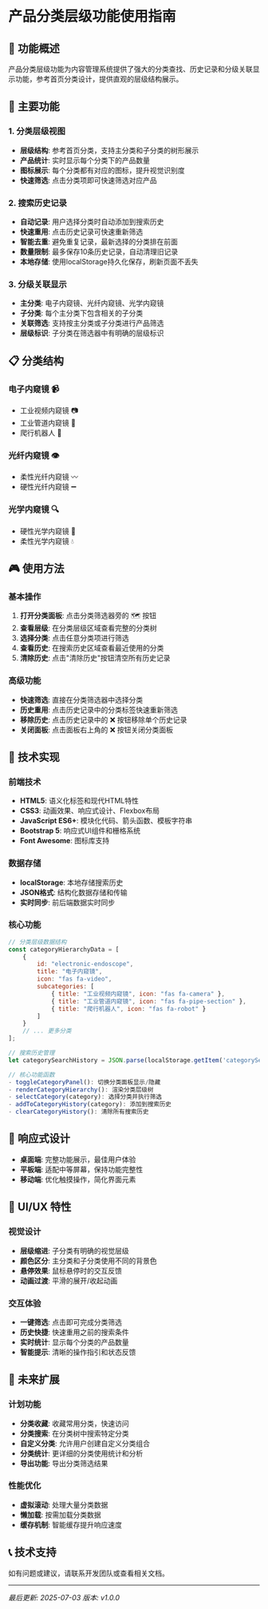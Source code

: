 # 产品分类层级功能使用指南

## 🎯 功能概述

产品分类层级功能为内容管理系统提供了强大的分类查找、历史记录和分级关联显示功能，参考首页分类设计，提供直观的层级结构展示。

## 🚀 主要功能

### 1. **分类层级视图**
- **层级结构**: 参考首页分类，支持主分类和子分类的树形展示
- **产品统计**: 实时显示每个分类下的产品数量
- **图标展示**: 每个分类都有对应的图标，提升视觉识别度
- **快速筛选**: 点击分类项即可快速筛选对应产品

### 2. **搜索历史记录**
- **自动记录**: 用户选择分类时自动添加到搜索历史
- **快速重用**: 点击历史记录可快速重新筛选
- **智能去重**: 避免重复记录，最新选择的分类排在前面
- **数量限制**: 最多保存10条历史记录，自动清理旧记录
- **本地存储**: 使用localStorage持久化保存，刷新页面不丢失

### 3. **分级关联显示**
- **主分类**: 电子内窥镜、光纤内窥镜、光学内窥镜
- **子分类**: 每个主分类下包含相关的子分类
- **关联筛选**: 支持按主分类或子分类进行产品筛选
- **层级标识**: 子分类在筛选器中有明确的层级标识

## 📋 分类结构

### 电子内窥镜 📹
- 工业视频内窥镜 📷
- 工业管道内窥镜 🔧
- 爬行机器人 🤖

### 光纤内窥镜 👁️
- 柔性光纤内窥镜 〰️
- 硬性光纤内窥镜 ➖

### 光学内窥镜 🔍
- 硬性光学内窥镜 🔭
- 柔性光学内窥镜 💧

## 🎮 使用方法

### 基本操作
1. **打开分类面板**: 点击分类筛选器旁的 🗺️ 按钮
2. **查看层级**: 在分类层级区域查看完整的分类树
3. **选择分类**: 点击任意分类项进行筛选
4. **查看历史**: 在搜索历史区域查看最近使用的分类
5. **清除历史**: 点击"清除历史"按钮清空所有历史记录

### 高级功能
- **快速筛选**: 直接在分类筛选器中选择分类
- **历史重用**: 点击历史记录中的分类标签快速重新筛选
- **移除历史**: 点击历史记录中的 ❌ 按钮移除单个历史记录
- **关闭面板**: 点击面板右上角的 ❌ 按钮关闭分类面板

## 🔧 技术实现

### 前端技术
- **HTML5**: 语义化标签和现代HTML特性
- **CSS3**: 动画效果、响应式设计、Flexbox布局
- **JavaScript ES6+**: 模块化代码、箭头函数、模板字符串
- **Bootstrap 5**: 响应式UI组件和栅格系统
- **Font Awesome**: 图标库支持

### 数据存储
- **localStorage**: 本地存储搜索历史
- **JSON格式**: 结构化数据存储和传输
- **实时同步**: 前后端数据实时同步

### 核心功能
```javascript
// 分类层级数据结构
const categoryHierarchyData = [
    {
        id: "electronic-endoscope",
        title: "电子内窥镜",
        icon: "fas fa-video",
        subcategories: [
            { title: "工业视频内窥镜", icon: "fas fa-camera" },
            { title: "工业管道内窥镜", icon: "fas fa-pipe-section" },
            { title: "爬行机器人", icon: "fas fa-robot" }
        ]
    }
    // ... 更多分类
];

// 搜索历史管理
let categorySearchHistory = JSON.parse(localStorage.getItem('categorySearchHistory') || '[]');

// 核心功能函数
- toggleCategoryPanel(): 切换分类面板显示/隐藏
- renderCategoryHierarchy(): 渲染分类层级树
- selectCategory(category): 选择分类并执行筛选
- addToCategoryHistory(category): 添加到搜索历史
- clearCategoryHistory(): 清除所有搜索历史
```

## 📱 响应式设计

- **桌面端**: 完整功能展示，最佳用户体验
- **平板端**: 适配中等屏幕，保持功能完整性
- **移动端**: 优化触摸操作，简化界面元素

## 🎨 UI/UX 特性

### 视觉设计
- **层级缩进**: 子分类有明确的视觉层级
- **颜色区分**: 主分类和子分类使用不同的背景色
- **悬停效果**: 鼠标悬停时的交互反馈
- **动画过渡**: 平滑的展开/收起动画

### 交互体验
- **一键筛选**: 点击即可完成分类筛选
- **历史快捷**: 快速重用之前的搜索条件
- **实时统计**: 显示每个分类的产品数量
- **智能提示**: 清晰的操作指引和状态反馈

## 🔮 未来扩展

### 计划功能
- **分类收藏**: 收藏常用分类，快速访问
- **分类搜索**: 在分类树中搜索特定分类
- **自定义分类**: 允许用户创建自定义分类组合
- **分类统计**: 更详细的分类使用统计和分析
- **导出功能**: 导出分类筛选结果

### 性能优化
- **虚拟滚动**: 处理大量分类数据
- **懒加载**: 按需加载分类数据
- **缓存机制**: 智能缓存提升响应速度

## 📞 技术支持

如有问题或建议，请联系开发团队或查看相关文档。

---

*最后更新: 2025-07-03*
*版本: v1.0.0*

